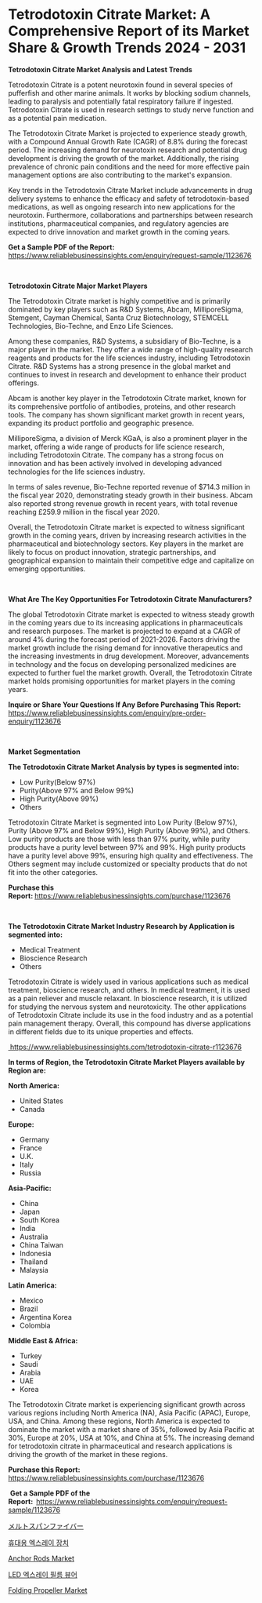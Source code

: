 <p><h1>Tetrodotoxin Citrate Market: A Comprehensive Report of its Market Share & Growth Trends 2024 - 2031</h1></p><p><strong>Tetrodotoxin Citrate Market Analysis and Latest Trends</strong></p>
<p><p>Tetrodotoxin Citrate is a potent neurotoxin found in several species of pufferfish and other marine animals. It works by blocking sodium channels, leading to paralysis and potentially fatal respiratory failure if ingested. Tetrodotoxin Citrate is used in research settings to study nerve function and as a potential pain medication.</p><p>The Tetrodotoxin Citrate Market is projected to experience steady growth, with a Compound Annual Growth Rate (CAGR) of 8.8% during the forecast period. The increasing demand for neurotoxin research and potential drug development is driving the growth of the market. Additionally, the rising prevalence of chronic pain conditions and the need for more effective pain management options are also contributing to the market's expansion.</p><p>Key trends in the Tetrodotoxin Citrate Market include advancements in drug delivery systems to enhance the efficacy and safety of tetrodotoxin-based medications, as well as ongoing research into new applications for the neurotoxin. Furthermore, collaborations and partnerships between research institutions, pharmaceutical companies, and regulatory agencies are expected to drive innovation and market growth in the coming years.</p></p>
<p><strong>Get a Sample PDF of the Report:&nbsp;</strong> <a href="https://www.reliablebusinessinsights.com/enquiry/request-sample/1123676">https://www.reliablebusinessinsights.com/enquiry/request-sample/1123676</a></p>
<p>&nbsp;</p>
<p><strong>Tetrodotoxin Citrate Major Market Players</strong></p>
<p><p>The Tetrodotoxin Citrate market is highly competitive and is primarily dominated by key players such as R&D Systems, Abcam, MilliporeSigma, Stemgent, Cayman Chemical, Santa Cruz Biotechnology, STEMCELL Technologies, Bio-Techne, and Enzo Life Sciences.</p><p>Among these companies, R&D Systems, a subsidiary of Bio-Techne, is a major player in the market. They offer a wide range of high-quality research reagents and products for the life sciences industry, including Tetrodotoxin Citrate. R&D Systems has a strong presence in the global market and continues to invest in research and development to enhance their product offerings.</p><p>Abcam is another key player in the Tetrodotoxin Citrate market, known for its comprehensive portfolio of antibodies, proteins, and other research tools. The company has shown significant market growth in recent years, expanding its product portfolio and geographic presence.</p><p>MilliporeSigma, a division of Merck KGaA, is also a prominent player in the market, offering a wide range of products for life science research, including Tetrodotoxin Citrate. The company has a strong focus on innovation and has been actively involved in developing advanced technologies for the life sciences industry.</p><p>In terms of sales revenue, Bio-Techne reported revenue of $714.3 million in the fiscal year 2020, demonstrating steady growth in their business. Abcam also reported strong revenue growth in recent years, with total revenue reaching £259.9 million in the fiscal year 2020.</p><p>Overall, the Tetrodotoxin Citrate market is expected to witness significant growth in the coming years, driven by increasing research activities in the pharmaceutical and biotechnology sectors. Key players in the market are likely to focus on product innovation, strategic partnerships, and geographical expansion to maintain their competitive edge and capitalize on emerging opportunities.</p></p>
<p>&nbsp;</p>
<p><strong>What Are The Key Opportunities For Tetrodotoxin Citrate Manufacturers?</strong></p>
<p><p>The global Tetrodotoxin Citrate market is expected to witness steady growth in the coming years due to its increasing applications in pharmaceuticals and research purposes. The market is projected to expand at a CAGR of around 4% during the forecast period of 2021-2026. Factors driving the market growth include the rising demand for innovative therapeutics and the increasing investments in drug development. Moreover, advancements in technology and the focus on developing personalized medicines are expected to further fuel the market growth. Overall, the Tetrodotoxin Citrate market holds promising opportunities for market players in the coming years.</p></p>
<p><strong>Inquire or Share Your Questions If Any Before Purchasing This Report:</strong> <a href="https://www.reliablebusinessinsights.com/enquiry/pre-order-enquiry/1123676">https://www.reliablebusinessinsights.com/enquiry/pre-order-enquiry/1123676</a></p>
<p>&nbsp;</p>
<p><strong>Market Segmentation</strong></p>
<p><strong>The Tetrodotoxin Citrate Market Analysis by types is segmented into:</strong></p>
<p><ul><li>Low Purity(Below 97%)</li><li>Purity(Above 97% and Below 99%)</li><li>High Purity(Above 99%)</li><li>Others</li></ul></p>
<p><p>Tetrodotoxin Citrate Market is segmented into Low Purity (Below 97%), Purity (Above 97% and Below 99%), High Purity (Above 99%), and Others. Low purity products are those with less than 97% purity, while purity products have a purity level between 97% and 99%. High purity products have a purity level above 99%, ensuring high quality and effectiveness. The Others segment may include customized or specialty products that do not fit into the other categories.</p></p>
<p><strong>Purchase this Report:&nbsp;</strong><a href="https://www.reliablebusinessinsights.com/purchase/1123676">https://www.reliablebusinessinsights.com/purchase/1123676</a></p>
<p>&nbsp;</p>
<p><strong>The Tetrodotoxin Citrate Market Industry Research by Application is segmented into:</strong></p>
<p><ul><li>Medical Treatment</li><li>Bioscience Research</li><li>Others</li></ul></p>
<p><p>Tetrodotoxin Citrate is widely used in various applications such as medical treatment, bioscience research, and others. In medical treatment, it is used as a pain reliever and muscle relaxant. In bioscience research, it is utilized for studying the nervous system and neurotoxicity. The other applications of Tetrodotoxin Citrate include its use in the food industry and as a potential pain management therapy. Overall, this compound has diverse applications in different fields due to its unique properties and effects.</p></p>
<p><a href="https://www.reliablebusinessinsights.com/tetrodotoxin-citrate-r1123676">&nbsp;https://www.reliablebusinessinsights.com/tetrodotoxin-citrate-r1123676</a></p>
<p><strong>In terms of Region, the Tetrodotoxin Citrate Market Players available by Region are:</strong></p>
<p>
    <p> <strong> North America: </strong>
        <ul>
            <li>United States</li>
            <li>Canada</li>
        </ul>
        </p> 
    <p> <strong> Europe: </strong>
        <ul>
            <li>Germany</li>
            <li>France</li>
            <li>U.K.</li>
            <li>Italy</li>
            <li>Russia</li>
        </ul>
        </p> 
    <p> <strong> Asia-Pacific: </strong>
        <ul>
            <li>China</li>
            <li>Japan</li>
            <li>South Korea</li>
            <li>India</li>
            <li>Australia</li>
            <li>China Taiwan</li>
            <li>Indonesia</li>
            <li>Thailand</li>
            <li>Malaysia</li>
        </ul>
        </p> 
    <p> <strong> Latin America: </strong>
        <ul>
            <li>Mexico</li>
            <li>Brazil</li>
            <li>Argentina Korea</li>
            <li>Colombia</li>
        </ul>
        </p> 
    <p> <strong> Middle East & Africa: </strong>
        <ul>
            <li>Turkey</li>
            <li>Saudi</li>
            <li>Arabia</li>
            <li>UAE</li>
            <li>Korea</li>
        </ul>
    </p>
    </p>
<p><p>The Tetrodotoxin Citrate market is experiencing significant growth across various regions including North America (NA), Asia Pacific (APAC), Europe, USA, and China. Among these regions, North America is expected to dominate the market with a market share of 35%, followed by Asia Pacific at 30%, Europe at 20%, USA at 10%, and China at 5%. The increasing demand for tetrodotoxin citrate in pharmaceutical and research applications is driving the growth of the market in these regions.</p></p>
<p><strong>Purchase this Report: </strong><a href="https://www.reliablebusinessinsights.com/purchase/1123676">https://www.reliablebusinessinsights.com/purchase/1123676</a></p>
<p>&nbsp;<strong>Get a Sample PDF of the Report:&nbsp;&nbsp;</strong><a href="https://www.reliablebusinessinsights.com/enquiry/request-sample/1123676">https://www.reliablebusinessinsights.com/enquiry/request-sample/1123676</a></p>
<p><strong></strong></p>
<p><p><a href="https://github.com/DeonBoer2023/Market-Research-Report-List-2/blob/main/2969223166169.md">メルトスパンファイバー</a></p><p><a href="https://github.com/AlexanderElliott1993/Market-Research-Report-List-1/blob/main/9861314179350.md">휴대용 엑스레이 장치</a></p><p><a href="https://github.com/thuyvuongpk111/Market-Research-Report-List-1/blob/main/anchor-rods-market.md">Anchor Rods Market</a></p><p><a href="https://github.com/bbbexter1/Market-Research-Report-List-1/blob/main/5277422179349.md">LED 엑스레이 필름 뷰어</a></p><p><a href="https://github.com/GroverBarry/Market-Research-Report-List-6/blob/main/folding-propeller-market.md">Folding Propeller Market</a></p></p>